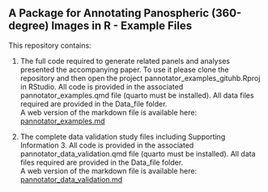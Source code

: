 ## A Package for Annotating Panospheric (360-degree) Images in R - Example Files

This repository contains:

1.  The full code required to generate related panels and analyses
    presented the accompanying paper. To use it please clone the
    repository and then open the project
    pannotator\_examples\_gituhb.Rproj in RStudio. All code is provided
    in the associated pannotator\_examples.qmd file (quarto must be
    installed). All data files required are provided in the Data\_file
    folder.  
    A web version of the markdown file is available here:
    [pannotator\_examples.md](PannotatoR_Examples.md)

2.  The complete data validation study files including Supporting
    Information 3. All code is provided in the associated
    pannotator\_data\_validation.qmd file (quarto must be installed).
    All data files required are provided in the Data\_file folder.  
    A web version of the markdown file is available here:
    [pannotator\_data\_validation.md](pannotator_data_validation.md)
